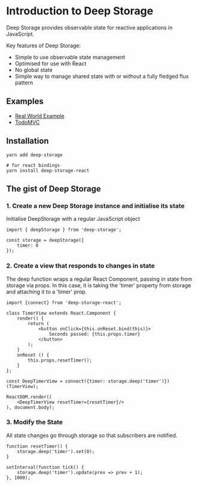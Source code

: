 # Introduction to Deep Storage

Deep Storage provides observable state for reactive applications in JavaScript.

Key features of Deep Storage:

* Simple to use observable state management
* Optimised for use with React
* No global state
* Simple way to manage shared state with or without a fully fledged flux pattern

## Examples

* [Real World Example](https://github.com/deep-storage/examples/tree/master/react-saas)
* [TodoMVC](https://github.com/deep-storage/examples/tree/master/react-todomvc)

## Installation

```
yarn add deep-storage

# for react bindings
yarn install deep-storage-react
```

## The gist of Deep Storage

### 1. Create a new Deep Storage instance and initialise its state

Initialise DeepStorage with a regular JavaScript object

```
import { deepStorage } from 'deep-storage';

const storage = deepStorage({
    timer: 0
});
```

### 2. Create a view that responds to changes in state

The deep function wraps a regular React Component, passing in state from storage via props. In this case, it is taking the 'timer' property from storage and attaching it to a 'timer' prop.

```
import {connect} from 'deep-storage-react';

class TimerView extends React.Component {
    render() {
        return (
            <button onClick={this.onReset.bind(this)}>
                Seconds passed: {this.props.timer}
            </button>
        );
    }
    onReset () {
        this.props.resetTimer();
    }
};

const DeepTimerView = connect({timer: storage.deep('timer')})(TimerView);

ReactDOM.render((
    <DeepTimerView resetTimer={resetTimer}/>
), document.body);
```

### 3. Modify the State

All state changes go through storage so that subscribers are notified.

```
function resetTimer() {
    storage.deep('timer').set(0);
}

setInterval(function tick() {
    storage.deep('timer').update(prev => prev + 1);
}, 1000);
```



